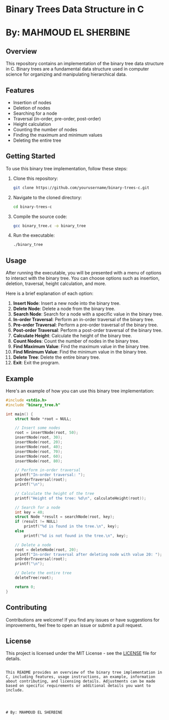 # Binary Trees Data Structure in C

# By: MAHMOUD EL SHERBINE


## Overview

This repository contains an implementation of the binary tree data structure in C. Binary trees are a fundamental data structure used in computer science for organizing and manipulating hierarchical data.

## Features

- Insertion of nodes
- Deletion of nodes
- Searching for a node
- Traversal (in-order, pre-order, post-order)
- Height calculation
- Counting the number of nodes
- Finding the maximum and minimum values
- Deleting the entire tree

## Getting Started

To use this binary tree implementation, follow these steps:

1. Clone this repository:

   ```bash
   git clone https://github.com/yourusername/binary-trees-c.git


2. Navigate to the cloned directory:

   ```bash
   cd binary-trees-c
   ```

3. Compile the source code:

   ```bash
   gcc binary_tree.c -o binary_tree
   ```

4. Run the executable:

   ```bash
   ./binary_tree
   ```

## Usage

After running the executable, you will be presented with a menu of options to interact with the binary tree. You can choose options such as insertion, deletion, traversal, height calculation, and more.

Here is a brief explanation of each option:

1. **Insert Node**: Insert a new node into the binary tree.
2. **Delete Node**: Delete a node from the binary tree.
3. **Search Node**: Search for a node with a specific value in the binary tree.
4. **In-order Traversal**: Perform an in-order traversal of the binary tree.
5. **Pre-order Traversal**: Perform a pre-order traversal of the binary tree.
6. **Post-order Traversal**: Perform a post-order traversal of the binary tree.
7. **Calculate Height**: Calculate the height of the binary tree.
8. **Count Nodes**: Count the number of nodes in the binary tree.
9. **Find Maximum Value**: Find the maximum value in the binary tree.
10. **Find Minimum Value**: Find the minimum value in the binary tree.
11. **Delete Tree**: Delete the entire binary tree.
12. **Exit**: Exit the program.

## Example

Here's an example of how you can use this binary tree implementation:

```c
#include <stdio.h>
#include "binary_tree.h"

int main() {
    struct Node *root = NULL;

    // Insert some nodes
    root = insertNode(root, 50);
    insertNode(root, 30);
    insertNode(root, 20);
    insertNode(root, 40);
    insertNode(root, 70);
    insertNode(root, 60);
    insertNode(root, 80);

    // Perform in-order traversal
    printf("In-order traversal: ");
    inOrderTraversal(root);
    printf("\n");

    // Calculate the height of the tree
    printf("Height of the tree: %d\n", calculateHeight(root));

    // Search for a node
    int key = 40;
    struct Node *result = searchNode(root, key);
    if (result != NULL)
        printf("%d is found in the tree.\n", key);
    else
        printf("%d is not found in the tree.\n", key);

    // Delete a node
    root = deleteNode(root, 20);
    printf("In-order traversal after deleting node with value 20: ");
    inOrderTraversal(root);
    printf("\n");

    // Delete the entire tree
    deleteTree(root);

    return 0;
}
```

## Contributing

Contributions are welcome! If you find any issues or have suggestions for improvements, feel free to open an issue or submit a pull request.

## License

This project is licensed under the MIT License - see the [LICENSE](LICENSE) file for details.
```

This README provides an overview of the binary tree implementation in C, including features, usage instructions, an example, information about contributing, and licensing details. Adjustments can be made based on specific requirements or additional details you want to include.




# By: MAHMOUD EL SHERBINE
